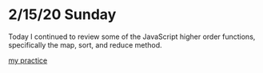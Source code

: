 # 2/15/20 Sunday 

Today I continued to review some of the JavaScript higher order functions, specifically the map, sort, and reduce method. 

[my practice](../exercises/high-order-functions.js)